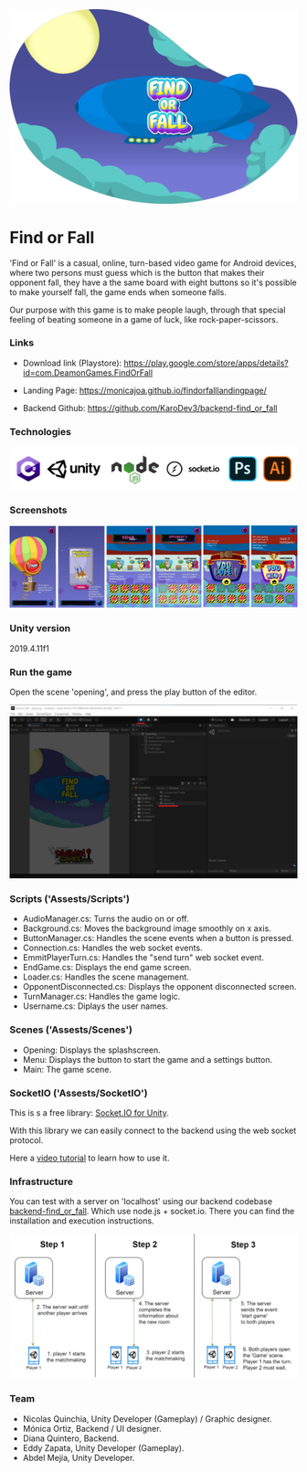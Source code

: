 ![cover](./pictures/cover.png?raw=true "Cover")

# Find or Fall

'Find or Fall' is a casual, online, turn-based video game for Android devices, where two persons must guess which is the button that makes their opponent fall, they have a the same board with eight buttons so it's possible to make yourself fall, the game ends when someone falls.

Our purpose with this game is to make people laugh, through that special feeling of beating someone in a game of luck, like rock-paper-scissors.

### Links

- Download link (Playstore):
https://play.google.com/store/apps/details?id=com.DeamonGames.FindOrFall

- Landing Page:
https://monicajoa.github.io/findorfalllandingpage/

- Backend Github:
https://github.com/KaroDev3/backend-find_or_fall

### Technologies

![technologies](./pictures/technologies.png?raw=true "Technologies")

### Screenshots

![screenshots](./pictures/screenshots.png?raw=true "Screenshots")

### Unity version

2019.4.11f1

### Run the game

Open the scene 'opening', and press the play button of the editor.

![run](./pictures/run.jpg?raw=true "run")

### Scripts ('Assests/Scripts')

- AudioManager.cs: Turns the audio on or off.
- Background.cs: Moves the background image smoothly on x axis.
- ButtonManager.cs: Handles the scene events when a button is pressed.
- Connection.cs: Handles the web socket events.
- EmmitPlayerTurn.cs: Handles the "send turn" web socket event.
- EndGame.cs: Displays the end game screen.
- Loader.cs: Handles the scene management.
- OpponentDisconnected.cs: Displays the opponent disconnected screen.
- TurnManager.cs: Handles the game logic.
- Username.cs: Diplays the user names.

### Scenes ('Assests/Scenes')

- Opening: Displays the splashscreen.
- Menu: Displays the button to start the game and a settings button.
- Main: The game scene.

### SocketIO ('Assests/SocketIO')

This is s a free library: [Socket.IO for Unity](https://assetstore.unity.com/packages/tools/network/socket-io-for-unity-21721).

With this library we can easily connect to the backend using the web socket protocol.

Here a [video tutorial](https://www.youtube.com/watch?v=J0udhTJwR88&t=1104s&ab_channel=AlexHicks) to learn how to use it.

### Infrastructure

You can test with a server on 'localhost' using our backend codebase [backend-find_or_fall](https://github.com/KaroDev3/backend-find_or_fall). Which use node.js + socket.io. There you can find the installation and execution instructions.

![architecture](./pictures/architecture.jpg?raw=true "architecture")

### Team

- Nicolas Quinchia, Unity Developer (Gameplay) / Graphic designer.
- Mónica Ortiz, Backend / UI designer.
- Diana Quintero, Backend.
- Eddy Zapata, Unity Developer (Gameplay).
- Abdel Mejía, Unity Developer.
